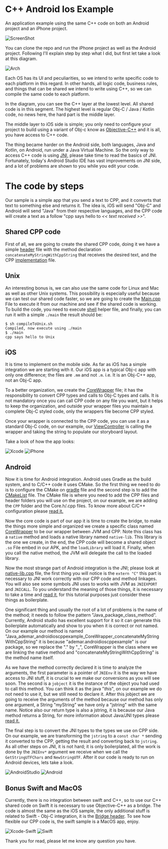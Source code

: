 C++ Android Ios Example
====================

An application example using the same C++ code on both an Android project and an iPhone project.

![ScreenShot](Assets/ScreenShot.png)

You can clone the repo and run the iPhone project as well as the Android project. Following I'll explain step by step what I did, but first let take a look at this diagram.

![Arch](Assets/Arch.png)

Each OS has its UI and peculiarities, so we intend to write specific code to each platform in this regard. In other hands, all logic code, business rules, and things that can be shared we intend to write using C++, so we can compile the same code to each platform.

In the diagram, you can see the C++ layer at the lowest level. All shared code is in this segment. The highest level is regular Obj-C / Java / Kotlin code, no news here, the hard part is the middle layer.

The middle layer to iOS side is simple; you only need to configure your project to build using a variant of Obj-c know as [Objective-C++](https://en.wikipedia.org/wiki/Objective-C#Objective-C.2B.2B) and it is all, you have access to C++ code.

The thing became harder on the Android side, both languages, Java and Kotlin, on Android, run under a Java Virtual Machine. So the only way to access C++ code is using [JNI](https://en.wikipedia.org/wiki/Java_Native_Interface), please take time to read the basics of JNI. Fortunately, today's Android Studio IDE has vast improvements on JNI side, and a lot of problems are shown to you while you edit your code.

# The code by steps

Our sample is a simple app that you send a text to CPP, and it converts that text to something else and returns it. The idea is, iOS will send "Obj-C" and Android will send "Java" from their respective languages, and the CPP code will create a text as a follow "cpp says hello to _<< text received >>_".

## Shared CPP code

First of all, we are going to create the shared CPP code, doing it we have a simple [header](CPP/Core.h) file with the method declaration `concatenateMyStringWithCppString` that receives the desired text, and the CPP [implementation](CPP/Core.cpp) file.

## Unix

An interesting bonus is, we can also use the same code for Linux and Mac as well as other Unix systems. This possibility is especially useful because we can test our shared code faster, so we are going to create the [Main.cpp](Unix/Main.cpp) File to execute it from our machine and see if the shared code is working. To build the code, you need to execute [shell](Unix/compileToUnix.sh) helper file, and finally, you can run it with a simple `./main` the result should be:

```
$ sh compileToUnix.sh 
Compiled, now execute using ./main
$ ./main 
cpp says hello to Unix
```

## iOS

It is time to implement on the mobile side. As far as iOS has a simple integration we are starting with it. Our iOS app is a typical Obj-c app with only one difference; the files are `.mm` and not `.m`. i.e. It is an Obj-C++ app, not an Obj-C app.

To a better organization, we create the [CoreWrapper](iOS/AndroidIosCppExample/CoreWrapper.mm) file; it has the responsibility to convert CPP types and calls to Obj-C types and calls. It is not mandatory once you can call CPP code on any file you want, but it helps to keep the organization, and outside your wrapper files you maintain a complete Obj-C styled code, only the wrappers file become CPP styled.

Once your wrapper is connected to the CPP code, you can use it as a standard Obj-C code, on our example, our [ViewController](iOS/AndroidIosCppExample/ViewController.mm) is calling the wrapper and taking the string to populate our storyboard layout.

Take a look of how the app looks:

![Xcode](Assets/Xcode.png)
![iPhone](Assets/iPhone.png)

## Android

Now it is time for Android integration. Android uses Gradle as the build system, and to C/C++ code it uses CMake. So the first thing we need to do is to configure the CMake on [gradle](Android/app/build.gradle) file and the second step is to add the [CMakeList](Android/app/CMakeLists.txt) file. The CMake file is where you need to add the CPP files and header folders you will use on the project, on our example, we are adding the `CPP` folder and the Core.h/.cpp files. To know more about C/C++ configuration please [read it.](https://developer.android.com/studio/projects/add-native-code.html)

Now the core code is part of our app it is time to create the bridge, to make the things more simple and organized we create a specific class named [CoreWrapper](Android/app/src/main/java/ademar/androidioscppexample/CoreWrapper.java) to be our wrapper between JVM and CPP. Note this class has a `native` method and loads a native library named `native-lib`. This library is the one we create, in the end, the CPP code will become a shared object `.so` File embed in our APK, and the `loadLibrary` will load it. Finally, when you call the native method, the JVM will delegate the call to the loaded library.

Now the most strange part of Android integration is the JNI; please look at [native-lib.cpp](Android/app/src/main/cpp/native-lib.cpp) file, the first thing you will notice is the `extern "C"` this part is necessary to JNI work correctly with our CPP code and method linkages. You will also see some symbols JNI uses to works with JVM as `JNIEXPORT` and `JNICALL`. To you understand the meaning of those things, it is necessary to take a time and [read it](https://docs.oracle.com/javase/7/docs/technotes/guides/jni/spec/jniTOC.html), for this tutorial purposes just consider these things as boilerplate.

One significant thing and usually the root of a lot of problems is the name of the method; it needs to follow the pattern "Java\_package\_class\_method". Currently, Android studio has excellent support for it so it can generate this boilerplate automatically and show to you when it is correct or not named. On our example our method is named "Java\_ademar\_androidioscppexample\_CoreWrapper\_concatenateMyStringWithCppString" it is because "ademar.androidioscppexample" is our package, so we replace the "." by "_", CoreWrapper is the class where we are linking the native method and "concatenateMyStringWithCppString" is the method name itself.

As we have the method correctly declared it is time to analyze the arguments, the first parameter is a pointer of `JNIEnv` it is the way we have access to JNI stuff, it is crucial to we make our conversions as you will see soon. The second is a `jobject` it is the instance of the object you had used to call this method. You can think it as the java "_this_", on our example we do not need to use it, but we still need to declare it. After this jobject we are going to receive the arguments of the method because our method has only one argument, a String "myString" we have only a "jstring" with the same name. Notice also our return type is also a jstring, it is because our Java method returns a String, for more information about Java/JNI types please [read it.](https://docs.oracle.com/javase/7/docs/technotes/guides/jni/spec/types.html)

The final step is to convert the JNI types to the types we use on CPP side. On our example, we are transforming the `jstring` to a `const char *` sending it converted to the CPP, getting the result and converting back to `jstring`. As all other steps on JNI, it is not hard; it is only boilerplated, all the work is done by the `JNIEnv*` argument we receive when we call the `GetStringUTFChars` and `NewStringUTF`. After it our code is ready to run on Android devices, lets take a look.

![AndroidStudio](Assets/AndroidStudio.png)
![Android](Assets/Android.png)

## Bonus Swift and MacOS

Currently, there is no integration between swift and C++, so to use our C++ shared code on Swift it is necessary to use Objective-C++ as a bridge. The code is almost the same as the iOS sample, the only additional stuff is related to Swift - Obj-C integration, it is the [Bridge header](Swift/AndroidIosCppExample/AndroidIosCppExample-Bridging-Header.h). To see how flexible our CPP code is, the swift sample is a MacOS app, enjoy.

![Xcode-Swift](Assets/Xcode-Swift.png)
![Swift](Assets/Swift.png)

Thank you for read, please let me know any question you have.
